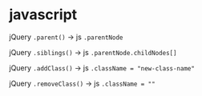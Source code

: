 # javascript
jQuery `.parent()` -> js `.parentNode`

jQuery `.siblings()` -> js `.parentNode.childNodes[]`

jQuery `.addClass()` -> js `.className = "new-class-name"`

jQuery `.removeClass()` -> js `.className = ""`
